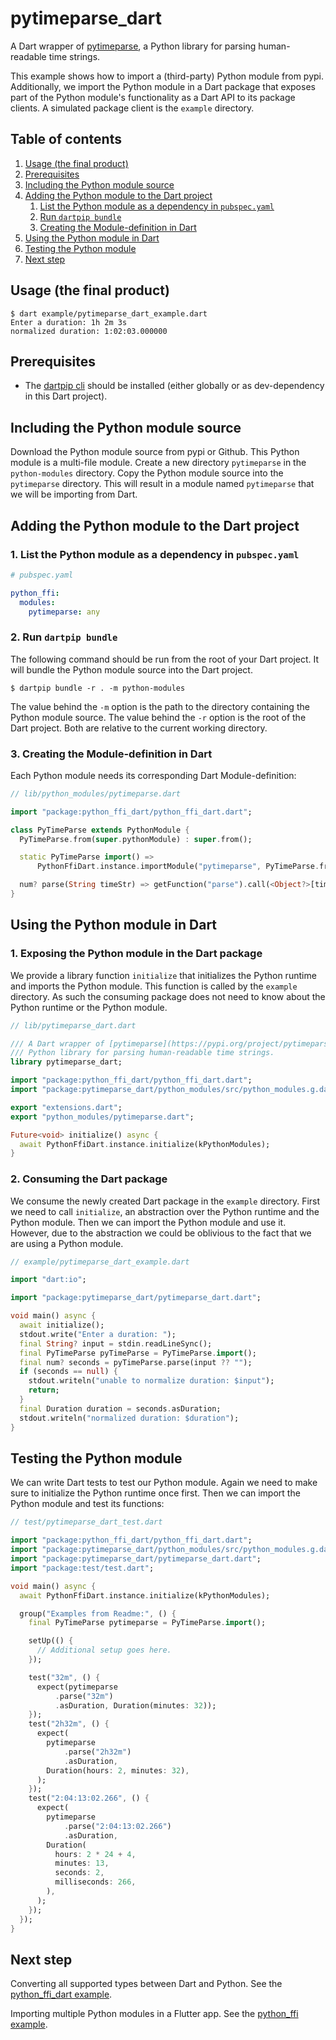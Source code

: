 <!-- 
This README describes the package. If you publish this package to pub.dev,
this README's contents appear on the landing page for your package.

For information about how to write a good package README, see the guide for
[writing package pages](https://dart.dev/guides/libraries/writing-package-pages). 

For general information about developing packages, see the Dart guide for
[creating packages](https://dart.dev/guides/libraries/create-library-packages)
and the Flutter guide for
[developing packages and plugins](https://flutter.dev/developing-packages). 
-->

# pytimeparse_dart

A Dart wrapper of [pytimeparse](https://pypi.org/project/pytimeparse/), a Python library for parsing
human-readable time strings.

This example shows how to import a (third-party) Python module from pypi. Additionally, we import
the Python module in a Dart package that exposes part of the Python module's functionality as a Dart
API to its package clients. A simulated package client is the `example` directory.

## Table of contents

1. [Usage (the final product)](#usage-the-final-product)
2. [Prerequisites](#prerequisites)
3. [Including the Python module source](#including-the-python-module-source)
4. [Adding the Python module to the Dart project](#adding-the-python-module-to-the-dart-project)
    1. [List the Python module as a dependency in `pubspec.yaml`](#1-list-the-python-module-as-a-dependency-in-pubspecyaml)
    2. [Run `dartpip bundle`](#2-run-dartpip-bundle)
    3. [Creating the Module-definition in Dart](#3-creating-the-module-definition-in-dart)
5. [Using the Python module in Dart](#using-the-python-module-in-dart)
6. [Testing the Python module](#testing-the-python-module)
7. [Next step](#next-step)

## Usage (the final product)

```shell
$ dart example/pytimeparse_dart_example.dart
Enter a duration: 1h 2m 3s
normalized duration: 1:02:03.000000
```

## Prerequisites

* The [dartpip cli](https://pub.dev/packages/dartpip) should be installed (either globally or as
  dev-dependency in this Dart project).

## Including the Python module source

Download the Python module source from pypi or Github. This Python module is a multi-file module.
Create a new directory `pytimeparse` in the `python-modules` directory. Copy the Python module
source into the `pytimeparse` directory. This will result in a module named `pytimeparse` that we
will be importing from Dart.

## Adding the Python module to the Dart project

### 1. List the Python module as a dependency in `pubspec.yaml`

```yaml
# pubspec.yaml

python_ffi:
  modules:
    pytimeparse: any
```

### 2. Run `dartpip bundle`

The following command should be run from the root of your Dart project. It will bundle the Python
module source into the Dart project.

```shell
$ dartpip bundle -r . -m python-modules
```

The value behind the `-m` option is the path to the directory containing the Python module source.
The value behind the `-r` option is the root of the Dart project. Both are relative to the current
working directory.

### 3. Creating the Module-definition in Dart

Each Python module needs its corresponding Dart Module-definition:

```dart
// lib/python_modules/pytimeparse.dart

import "package:python_ffi_dart/python_ffi_dart.dart";

class PyTimeParse extends PythonModule {
  PyTimeParse.from(super.pythonModule) : super.from();

  static PyTimeParse import() =>
      PythonFfiDart.instance.importModule("pytimeparse", PyTimeParse.from);

  num? parse(String timeStr) => getFunction("parse").call(<Object?>[timeStr]);
}
```

## Using the Python module in Dart

### 1. Exposing the Python module in the Dart package

We provide a library function `initialize` that initializes the Python runtime and imports the
Python module. This function is called by the `example` directory. As such the consuming package
does not need to know about the Python runtime or the Python module.

```dart
// lib/pytimeparse_dart.dart

/// A Dart wrapper of [pytimeparse](https://pypi.org/project/pytimeparse/), a
/// Python library for parsing human-readable time strings.
library pytimeparse_dart;

import "package:python_ffi_dart/python_ffi_dart.dart";
import "package:pytimeparse_dart/python_modules/src/python_modules.g.dart";

export "extensions.dart";
export "python_modules/pytimeparse.dart";

Future<void> initialize() async {
  await PythonFfiDart.instance.initialize(kPythonModules);
}
```

### 2. Consuming the Dart package

We consume the newly created Dart package in the `example` directory. First we need to
call `initialize`, an abstraction over the Python runtime and the Python module. Then we can import
the Python module and use it. However, due to the abstraction we could be oblivious to the fact that
we are using a Python module.

```dart
// example/pytimeparse_dart_example.dart

import "dart:io";

import "package:pytimeparse_dart/pytimeparse_dart.dart";

void main() async {
  await initialize();
  stdout.write("Enter a duration: ");
  final String? input = stdin.readLineSync();
  final PyTimeParse pyTimeParse = PyTimeParse.import();
  final num? seconds = pyTimeParse.parse(input ?? "");
  if (seconds == null) {
    stdout.writeln("unable to normalize duration: $input");
    return;
  }
  final Duration duration = seconds.asDuration;
  stdout.writeln("normalized duration: $duration");
}
```

## Testing the Python module

We can write Dart tests to test our Python module. Again we need to make sure to initialize the
Python runtime once first. Then we can import the Python module and test its functions:

```dart
// test/pytimeparse_dart_test.dart

import "package:python_ffi_dart/python_ffi_dart.dart";
import "package:pytimeparse_dart/python_modules/src/python_modules.g.dart";
import "package:pytimeparse_dart/pytimeparse_dart.dart";
import "package:test/test.dart";

void main() async {
  await PythonFfiDart.instance.initialize(kPythonModules);

  group("Examples from Readme:", () {
    final PyTimeParse pytimeparse = PyTimeParse.import();

    setUp(() {
      // Additional setup goes here.
    });

    test("32m", () {
      expect(pytimeparse
          .parse("32m")
          .asDuration, Duration(minutes: 32));
    });
    test("2h32m", () {
      expect(
        pytimeparse
            .parse("2h32m")
            .asDuration,
        Duration(hours: 2, minutes: 32),
      );
    });
    test("2:04:13:02.266", () {
      expect(
        pytimeparse
            .parse("2:04:13:02.266")
            .asDuration,
        Duration(
          hours: 2 * 24 + 4,
          minutes: 13,
          seconds: 2,
          milliseconds: 266,
        ),
      );
    });
  });
}
```

## Next step

Converting all supported types between Dart and Python. See
the [python_ffi_dart example](../../python_ffi_dart/example/README.md).

Importing multiple Python modules in a Flutter app. See
the [python_ffi example](../../python_ffi/example/README.md).
